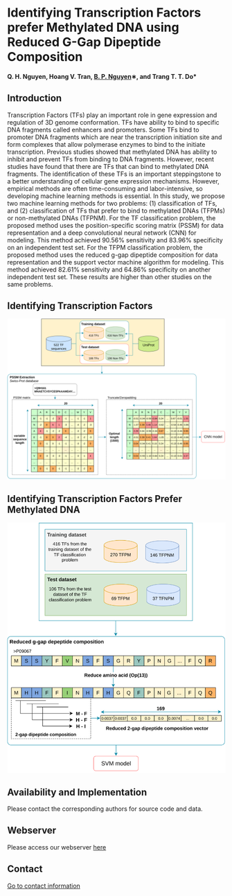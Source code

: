 # Identifying Transcription Factors prefer Methylated DNA using Reduced G-Gap Dipeptide Composition
#### Q. H. Nguyen, Hoang V. Tran, [B. P. Nguyen](https://people.wgtn.ac.nz/b.nguyen)∗, and Trang T. T. Do*

## Introduction
Transcription Factors (TFs) play an important role in gene expression and regulation of 3D genome conformation. TFs have ability to bind to specific DNA fragments called enhancers and promoters. Some TFs bind to promoter DNA fragments which are near the transcription initiation site and form complexes that allow polymerase enzymes to bind to the initiate transcription. Previous studies showed that methylated DNA has ability to inhibit and prevent TFs from binding to DNA fragments. However, recent studies have found that there are TFs that can bind to methylated DNA fragments. The identification of these TFs is an important steppingstone to a better understanding of cellular gene expression mechanisms. However, empirical methods are often time-consuming and labor-intensive, so developing machine learning methods is essential. In this study, we propose two machine learning methods for two problems: (1) classification of TFs, and (2) classification of TFs that prefer to bind to methylated DNAs (TFPMs) or non-methylated DNAs (TFPNM). For the TF classification problem, the proposed method uses the position-specific scoring matrix (PSSM) for data representation and a deep convolutional neural network (CNN) for modeling. This method achieved 90.56% sensitivity and 83.96% specificity on an independent test set. For the TFPM classification problem, the proposed method uses the reduced g-gap dipeptide composition for data representation and the support vector machine algorithm for modeling. This method achieved 82.61% sensitivity and 64.86% specificity on another independent test set. These results are higher than other studies on the same problems. 

## Identifying Transcription Factors
![Data representation for TF classification](TF.svg)

## Identifying Transcription Factors Prefer Methylated DNA
![Data representation for TFPM classification](TFPM.svg)

## Availability and Implementation
Please contact the corresponding authors for source code and data.

## Webserver
Please access our webserver [here](http://103.159.50.147)

## Contact 
[Go to contact information](https://homepages.ecs.vuw.ac.nz/~nguyenb5/contact.html)
